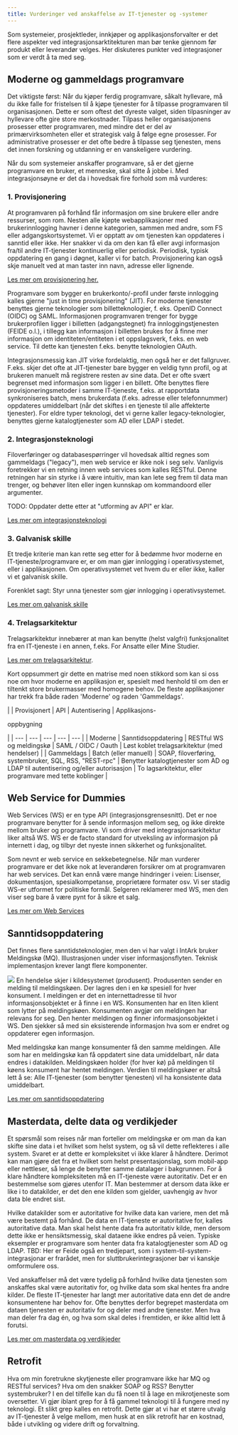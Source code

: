 ```yaml
---
title: Vurderinger ved anskaffelse av IT-tjenester og -systemer
---
```


Som systemeier, prosjektleder, innkjøper og applikasjonsforvalter er det flere
aspekter ved integrasjonsarktitekturen man bør tenke gjennom før produkt eller
leverandør velges. Her diskuteres punkter ved integrasjoner som er verdt å ta
med seg.

## Moderne og gammeldags programvare

Det viktigste først: Når du kjøper ferdig programvare, såkalt hyllevare, må du
ikke falle for fristelsen til å kjøpe tjenester for å tilpasse programvaren til
organisasjonen. Dette er som oftest det dyreste valget, siden tilpasninger av
hyllevare ofte gire store merkostnader. Tilpass heller organisasjonens
prosesser etter programvaren, med mindre det er del av primærvirksomheten eller
et strategisk valg å følge egne prosesser. For administrative prosesser er det
ofte bedre å tilpasse seg tjenesten, mens det innen forskning og utdanning er
en vanskeligere vurdering.

Når du som systemeier anskaffer programvare, så er det gjerne programvare en
bruker, et menneske, skal sitte å jobbe i. Med integrasjonsøyne er det da i
hovedsak fire forhold som må vurderes:

### 1. Provisjonering

At programvaren på forhånd får informasjon om sine brukere eller andre
ressurser, som rom. Nesten alle kjøpte webapplikasjoner med brukerinnlogging
havner i denne kategorien, sammen med andre, som FS eller adgangskortsystemet.
Vi er opptatt av om tjenesten kan oppdateres i sanntid eller ikke. Her snakker
vi da om den kan få eller avgi informasjon fra/til andre IT-tjenester
kontinuerlig eller periodisk. Periodisk, typisk oppdatering en gang i døgnet,
             kaller vi for batch. Provisjonering kan også skje manuelt ved at
             man taster inn navn, adresse eller lignende.

[Les mer om provisjonering her.](/docs/datadeling/veiledere/annet/anskaffelse/provisjonering)

Programvare som bygger en brukerkonto/-profil under første innlogging kalles gjerne "just in time provisjonering" (JIT). For moderne tjenester benyttes gjerne teknologier som billetteknologier, f. eks. OpenID Connect (OIDC) og SAML. Informasjonen programvaren trenger for bygge brukerprofilen ligger i billetten (adgangstegnet) fra innloggingstjenesten (FEIDE o.l.), i tillegg kan informasjon i billetten brukes for å finne mer informasjon om identiteten/entiteten i et oppslagsverk, f.eks. en web service. Til dette kan tjenesten f.eks. benytte teknologien OAuth.

Integrasjonsmessig kan JIT virke fordelaktig, men også her er det fallgruver. F.eks. skjer det ofte at JIT-tjenester bare bygger en veldig tynn profil, og at brukeren manuelt må registrere resten av sine data. Det er ofte svært begrenset med informasjon som ligger i en billett. Ofte benyttes flere provisjoneringsmetoder i samme IT-tjeneste, f.eks. at rapportdata synkroniseres batch, mens brukerdata (f.eks. adresse eller telefonnummer) oppdateres umiddelbart (når det skiftes i en tjeneste til alle affekterte tjenester). For eldre typer teknologi, det vi gerne kaller legacy-teknologier, benyttes gjerne katalogtjenester som AD eller LDAP i stedet.

### 2. Integrasjonsteknologi

Filoverføringer og databasespørringer vil hovedsak alltid regnes som gammeldags ("legacy"), men web service er ikke nok i seg selv. Vanligvis foretrekker vi en retning innen web services som kalles RESTful. Denne retningen har sin styrke i å være intuitiv, man kan lete seg frem til data man trenger, og behøver liten eller ingen kunnskap om kommandoord eller argumenter.

TODO: Oppdater dette etter at "utforming av API" er klar.

[Les mer om integrasjonsteknologi](/docs/datadeling/veiledere/annet/anskaffelse/integrasjonsteknologi)

### 3. Galvanisk skille

Et tredje kriterie man kan rette seg etter for å bedømme hvor moderne en IT-tjeneste/programvare er, er om man gjør innlogging i operativsystemet, eller i applikasjonen. Om operativsystemet vet hvem du er eller ikke, kaller vi et galvanisk skille.

Forenklet sagt: Styr unna tjenester som gjør innlogging i operativsystemet.

[Les mer om galvanisk skille](/docs/datadeling/veiledere/annet/anskaffelse/galvanisk-skille)

### 4. Trelagsarkitektur

Trelagsarkitektur innebærer at man kan benytte (helst valgfri) funksjonalitet fra en IT-tjeneste i en annen, f.eks. For Ansatte eller Mine Studier.

[Les mer om trelagsarkitektur](/docs/datadeling/veiledere/annet/anskaffelse/trelagsarkitektur).

Kort oppsummert gir dette en matrise med noen stikkord som kan si oss noe om hvor moderne en applikasjon er, spesielt med henhold til om den er tiltenkt store brukermasser med homogene behov. De fleste applikasjoner har trekk fra både raden 'Moderne' og raden 'Gammeldags'.

|  | Provisjonert | API | Autentisering | Applikasjons-

oppbygning

 |
| --- | --- | --- | --- | --- |
| Moderne | Sanntidsoppdatering | RESTful WS og meldingskø | SAML / OIDC / Oauth | Løst koblet trelagsarkitektur (med hendelser) |
| Gammeldags | Batch (eller manuell) | SOAP, filoverføring, systembruker, SQL, RSS, "REST-rpc" | Benytter katalogtjenester som AD og LDAP til autentisering og/eller autorisasjon | To lagsarkitektur, eller programvare med tette koblinger |

## Web Service for Dummies

Web Services (WS) er en type API (integrasjonsgrensesnitt). Det er noe programvare benytter for å sende informasjon mellom seg, og ikke direkte mellom bruker og programvare. Vi som driver med integrasjonsarkitektur liker altså WS. WS er de facto standard for utveksling av informasjon på internett i dag, og tilbyr det nyeste innen sikkerhet og funksjonalitet.

Som nevnt er web service en sekkebetegnelse. Når man vurderer programvare er det ikke nok at leverandøren forsikrer om at programvaren har web services. Det kan ennå være mange hindringer i veien: Lisenser, dokumentasjon, spesialkompetanse, proprietære formater osv. Vi ser stadig WS-er utformet for politiske formål. Selgeren reklamerer med WS, men den viser seg bare å være pynt for å sikre et salg.

[Les mer om Web Services](/docs/datadeling/veiledere/annet/anskaffelse/webservicefordummies)

## Sanntidsoppdatering

Det finnes flere sanntidsteknologier, men den vi har valgt i IntArk bruker Meldingskø (MQ). Illustrasjonen under viser informasjonsflyten. Teknisk implementasjon krever langt flere komponenter.

![](/datadeling/img/ia-diamond.jpg)
En hendelse skjer i kildesystemet (produsent). Produsenten sender en melding til meldingskøen. Der lagres den i en kø spesiell for hver konsument. I meldingen er det en internettadresse til hvor informasjonsobjektet er å finne i en WS. Konsumenten har en liten klient som lytter på meldingskøen. Konsumenten avgjør om meldingen har relevans for seg. Den henter meldingen og finner informasjonsobjektet i WS. Den sjekker så med sin eksisterende informasjon hva som er endret og oppdaterer egen informasjon.

Med meldingskø kan mange konsumenter få den samme meldingen. Alle som har en meldingskø kan få oppdatert sine data umiddelbart, når data endres i datakilden. Meldingskøen holder (for hver kø) på meldingen til køens konsument har hentet meldingen. Verdien til meldingskøer er altså lett å se: Alle IT-tjenester (som benytter tjenesten) vil ha konsistente data umiddelbart.

[Les mer om sanntidsoppdatering](/docs/datadeling/veiledere/annet/anskaffelse/sanntidsoppdatering)

## Masterdata, delte data og verdikjeder

Et spørsmål som reises når man forteller om meldingskø er om man da kan skifte sine data i et hvilket som helst system, og så vil dette reflekteres i alle system. Svaret er at dette er kompleksitet vi ikke klarer å håndtere. Derimot kan man gjøre det fra et hvilket som helst presentasjonslag, som mobil-app eller nettleser, så lenge de benytter samme datalager i bakgrunnen. For å klare håndtere kompleksiteten må en IT-tjeneste være autoritativ. Det er en bestemmelse som gjøres utenfor IT. Man bestemmer at dersom data ikke er like i to datakilder, er det den ene kilden som gjelder, uavhengig av hvor data ble endret sist.

Hvilke datakilder som er autoritative for hvilke data kan variere, men det må være bestemt på forhånd. De data en IT-tjeneste er autoritative for, kalles autoritative data. Man skal helst hente data fra autoritativ kilde, men dersom dette ikke er hensiktsmessig, skal dataene ikke endres på veien. Typiske eksempler er programvare som henter data fra katalogtjenester som AD og LDAP. TBD: Her er Feide også en tredjepart, som i system-til-system-integrasjonar er frarådet, men for sluttbrukerintegrasjoner bør vi kanskje omformulere oss.

Ved anskaffelser må det være tydelig på forhånd hvilke data tjenesten som anskaffes skal være autoritativ for, og hvilke data som skal hentes fra andre kilder. De fleste IT-tjenester har langt mer autoritative data enn det de andre konsumentene har behov for. Ofte benyttes derfor begrepet masterdata om dataen tjenesten er autoritativ for og deler med andre tjenester. Men hva man deler fra dag én, og hva som skal deles i fremtiden, er ikke alltid lett å forutsi.

[Les mer om masterdata og verdikjeder](/docs/datadeling/veiledere/annet/anskaffelse/masterdata-verdikjeder)

## Retrofit

Hva om min foretrukne skytjeneste eller programvare ikke har MQ og RESTful services? Hva om den snakker SOAP og RSS? Benytter systembruker? I en del tilfelle kan du få noen til å lage en mikrotjeneste som oversetter. Vi gjør iblant grep for å få gammel teknologi til å fungere med ny teknologi. Et slikt grep kalles en retrofit. Dette gjør at vi har et større utvalg av IT-tjenester å velge mellom, men husk at en slik retrofit har en kostnad, både i utvikling og videre drift og forvaltning.
